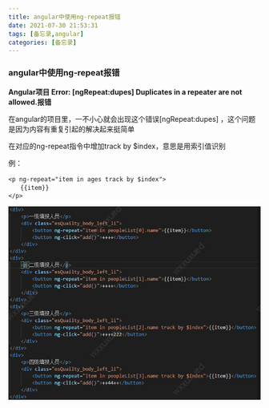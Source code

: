 ```yaml
---
title: angular中使用ng-repeat报错
date: 2021-07-30 21:53:31
tags: [备忘录,angular]
categories: [备忘录]
---
```


### angular中使用ng-repeat报错

**Angular项目 Error: [ngRepeat:dupes\] Duplicates in a repeater are not allowed.报错**



在angular的项目里，一不小心就会出现这个错误[ngRepeat:dupes] ，这个问题是因为内容有重复引起的解决起来挺简单

在对应的ng-repeat指令中增加track by $index，意思是用索引值识别

例：  

```
<p ng-repeat="item in ages track by $index">
　　{{item}}
</p>
```

![angular使用ngRepeat报错](/img/2021/angular报错.png)

